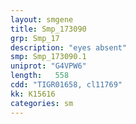 ```yaml
---
layout: smgene
title: Smp_173090
grp: Smp_17
description: "eyes absent"
smp: Smp_173090.1
uniprot: "G4VPW6"
length:   558
cdd: "TIGR01658, cl11769"
kk: K15616
categories: sm
---
```

